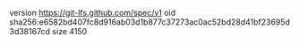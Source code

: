 version https://git-lfs.github.com/spec/v1
oid sha256:e6582bd407fc8d916ab03d1b877c37273ac0ac52bd28d41bf23695d3d38167cd
size 4150
